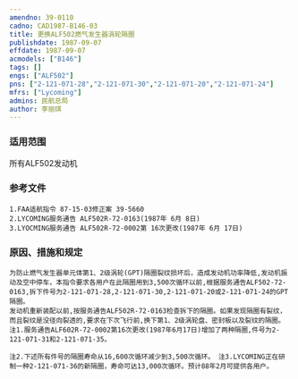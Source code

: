 ```yaml
---
amendno: 39-0110  
cadno: CAD1987-B146-03  
title: 更换ALF502燃气发生器涡轮隔圈  
publishdate: 1987-09-07  
effdate: 1987-09-07  
acmodels: ["B146"]  
tags: []  
engs: ["ALF502"]  
pns: ["2-121-071-28","2-121-071-30","2-121-071-20","2-121-071-24"]  
mfrs: ["Lycoming"]  
admins: 民航总局  
author: 李丽琪  
---
```

  
### 适用范围  
所有ALF502发动机  
  
<!--more-->  
### 参考文件  
    1.FAA适航指令 87-15-03修正案 39-5660  
    2.LYCOMING服务通告 ALF502R-72-0163(1987年 6月 8日)  
    3.LYOCMING服务通告 ALF502R-72-0002第 16次更改(1987年 6月 17日)  
  
### 原因、措施和规定  
    为防止燃气发生器单元体第1、2级涡轮(GPT)隔圈裂纹损坏后，造成发动机功率降低,发动机振动及空中停车，本指令要求各用户在此隔圈用到3,500次循环以前,根据服务通告ALF502-72-0163,拆下件号为2-121-071-28,2-121-071-30,2-121-071-20或2-121-071-24的GPT隔圈。  
    发动机重新装配以前,按服务通告ALF502R-72-0163检查拆下的隔圈。如果发现隔圈有裂纹，而且裂纹是没径向裂透的,要求在下次飞行前,换下第1、2级涡轮盘、密封板以及裂纹的隔圈。  
    注1.服务通告ALF602R-72-0002第16次更改(1987年6月17日)增加了两种隔圈,件号为2-121-071-31和2-121-071-35。  
   
    注2.下述所有件号的隔圈寿命从16,600次循环减少到3,500次循环。 注3.LYCOMING正在研制一种2-121-071-36的新隔圈，寿命可达13,000次循环。预计88年2月可提供各用户。  
